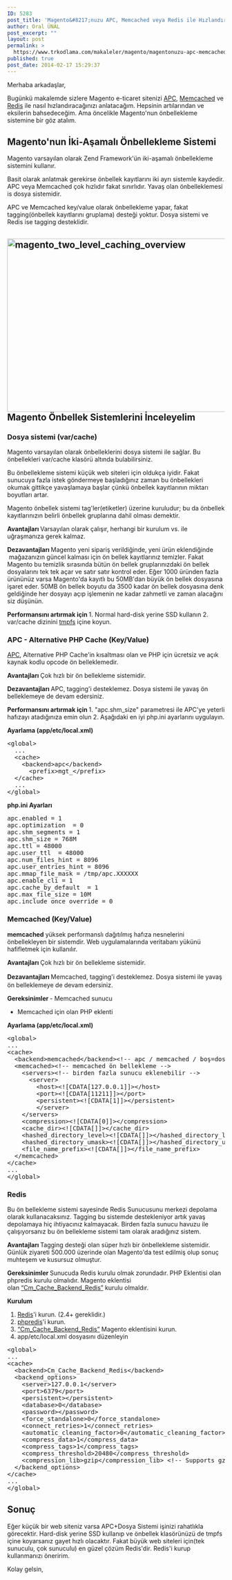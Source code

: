 ```yaml
---
ID: 5283
post_title: 'Magento&#8217;nuzu APC, Memcached veya Redis ile Hızlandırın'
author: Oral ÜNAL
post_excerpt: ""
layout: post
permalink: >
  https://www.trkodlama.com/makaleler/magento/magentonuzu-apc-memcached-veya-redis-ile-hizlandirin-5283.html
published: true
post_date: 2014-02-17 15:29:37
---
```

Merhaba arkadaşlar,

Bugünkü makalemde sizlere Magento e-ticaret sitenizi <a href="http://pecl.php.net/package/APC" target="_blank">APC</a>, <a href="http://memcached.org/" target="_blank">Memcached</a> ve <a href="http://redis.io/" target="_blank">Redis</a> ile nasıl hızlandıracağınızı anlatacağım. Hepsinin artılarından ve eksilerin bahsedeceğim. Ama öncelikle Magento'nun önbellekleme sistemine bir göz atalım.
<h2>Magento'nun İki-Aşamalı Önbellekleme Sistemi</h2>
Magento varsayılan olarak Zend Framework'ün iki-aşamalı önbellekleme sistemini kullanır.

Basit olarak anlatmak gerekirse önbellek kayıtlarını iki ayrı sistemle kaydedir. APC veya Memcached çok hızlıdır fakat sınırlıdır. Yavaş olan önbelleklemesi is dosya sistemidir.

APC ve Memcached key/value olarak önbellekleme yapar, fakat tagging(önbellek kayıtlarını gruplama) desteği yoktur. Dosya sistemi ve Redis ise tagging desteklidir.
<h2><a href="http://www.trkodlama.com/wp-content/uploads/2014/02/magento_two_level_caching_overview.png"><img class="aligncenter wp-image-5284" src="http://www.trkodlama.com/wp-content/uploads/2014/02/magento_two_level_caching_overview.png" alt="magento_two_level_caching_overview" width="567" height="401" /></a>Magento Önbellek Sistemlerini İnceleyelim</h2>
<h3>Dosya sistemi (var/cache)</h3>
Magento varsayılan olarak önbelleklerini dosya sistemi ile sağlar. Bu önbellekleri var/cache klasörü altında bulabilirsiniz.

Bu önbellekleme sistemi küçük web siteleri için oldukça iyidir. Fakat sunucuya fazla istek göndermeye başladığınız zaman bu önbellekleri okumak gittikçe yavaşlamaya başlar çünkü önbellek kayıtlarının miktarı boyutları artar.

Magento önbellek sistemi tag'ler(etiketler) üzerine kuruludur; bu da önbellek kayıtlarınızın belirli önbellek gruplarına dahil olması demektir.

<strong>Avantajları
</strong>Varsayılan olarak çalışır, herhangi bir kurulum vs. ile uğraşmanıza gerek kalmaz.

<strong>Dezavantajları
</strong>Magento yeni sipariş verildiğinde, yeni ürün eklendiğinde  mağazanızın güncel kalması için ön bellek kayıtlarınız temizler. Fakat Magento bu temizlik sırasında bütün ön bellek gruplarınızdaki ön bellek dosyalarını tek tek açar ve satır satır kontrol eder. Eğer 1000 üründen fazla ürününüz varsa Magento'da kayıtlı bu 50MB'dan büyük ön bellek dosyasına işaret eder. 50MB ön bellek boyutu da 3500 kadar ön bellek dosyasına denk geldiğinde her dosyayı açıp işlemenin ne kadar zahmetli ve zaman alacağını siz düşünün.

<strong>Performansını artırmak için
</strong>1. Normal hard-disk yerine SSD kullanın
2. var/cache dizinini <a href="http://en.wikipedia.org/wiki/Tmpfs" target="_blank">tmpfs</a> içine koyun.
<h3>APC - Alternative PHP Cache (Key/Value)</h3>
<a href="http://pecl.php.net/package/APC" target="_blank">APC</a>, Alternative PHP Cache'in kısaltması olan ve PHP için ücretsiz ve açık kaynak kodlu opcode ön belleklemedir.

<strong>Avantajları
</strong>Çok hızlı bir ön bellekleme sistemidir.

<strong>Dezavantajları
</strong>APC, tagging'i desteklemez. Dosya sistemi ile yavaş ön belleklemeye de devam edersiniz.

<strong>Performansını artırmak için
</strong>1. "apc.shm_size" parametresi ile APC'ye yeterli hafızayı atadığınıza emin olun
2. Aşağıdaki en iyi php.ini ayarlarını uygulayın.

<b>Ayarlama (app/etc/local.xml)</b>
<pre class="prettyprint lang-xml" data-start-line="1" data-visibility="visible" data-highlight="" data-caption="">&lt;global&gt;
  ...
  &lt;cache&gt;
    &lt;backend&gt;apc&lt;/backend&gt;
      &lt;prefix&gt;mgt_&lt;/prefix&gt;
  &lt;/cache&gt;
  ...
&lt;/global&gt;</pre>
<b>php.ini Ayarları</b>
<pre class="prettyprint lang-text" data-start-line="1" data-visibility="visible" data-highlight="" data-caption="">apc.enabled = 1
apc.optimization  = 0
apc.shm_segments = 1
apc.shm_size = 768M
apc.ttl = 48000
apc.user_ttl  = 48000
apc.num_files_hint = 8096
apc.user_entries_hint = 8096
apc.mmap_file_mask = /tmp/apc.XXXXXX
apc.enable_cli = 1
apc.cache_by_default  = 1
apc.max_file_size = 10M
apc.include_once_override = 0</pre>
<h3>Memcached (Key/Value)</h3>
<strong>memcached</strong> yüksek performanslı dağıtılmış hafıza nesnelerini önbellekleyen bir sistemdir. Web uygulamalarında veritabanı yükünü hafifletmek için kullanılır.

<strong>Avantajları
</strong>Çok hızlı bir ön bellekleme sistemidir.

<strong style="line-height: 1.5em;">Dezavantajları
</strong>Memcached, tagging'i desteklemez. Dosya sistemi ile yavaş ön belleklemeye de devam edersiniz.

<strong>Gereksinimler
</strong>- Memcached sunucu
- Memcached için olan PHP eklenti

<strong>Ayarlama (app/etc/local.xml)</strong>
<pre class="prettyprint lang-xml" data-start-line="1" data-visibility="visible" data-highlight="" data-caption="">&lt;global&gt;
...
&lt;cache&gt;
  &lt;backend&gt;memcached&lt;/backend&gt;&lt;!-- apc / memcached / boş=dosya --&gt;
  &lt;memcached&gt;&lt;!-- memcached ön bellekleme --&gt;
    &lt;servers&gt;&lt;!-- birden fazla sunucu eklenebilir --&gt;
      &lt;server&gt;
        &lt;host&gt;&lt;![CDATA[127.0.0.1]]&gt;&lt;/host&gt;
        &lt;port&gt;&lt;![CDATA[11211]]&gt;&lt;/port&gt;
        &lt;persistent&gt;&lt;![CDATA[1]]&gt;&lt;/persistent&gt;
        &lt;/server&gt;
    &lt;/servers&gt;
    &lt;compression&gt;&lt;![CDATA[0]]&gt;&lt;/compression&gt;
    &lt;cache_dir&gt;&lt;![CDATA[]]&gt;&lt;/cache_dir&gt;
    &lt;hashed_directory_level&gt;&lt;![CDATA[]]&gt;&lt;/hashed_directory_level&gt;
    &lt;hashed_directory_umask&gt;&lt;![CDATA[]]&gt;&lt;/hashed_directory_umask&gt;
    &lt;file_name_prefix&gt;&lt;![CDATA[]]&gt;&lt;/file_name_prefix&gt;
  &lt;/memcached&gt;
&lt;/cache&gt;
...
&lt;/global&gt;</pre>
<h3>Redis</h3>
Bu ön bellekleme sistemi sayesinde Redis Sunucusunu merkezi depolama olarak kullanacaksınız. Tagging bu sistemde destekleniyor artık yavaş depolamaya hiç ihtiyacınız kalmayacak. Birden fazla sunucu havuzu ile çalışıyorsanız bu ön bellekleme sistemi tam olarak aradığınız sistem.

<strong>Avantajları
</strong>Tagging desteği olan süper hızlı bir önbellekleme sistemidir.
Günlük ziyareti 500.000 üzerinde olan Magento'da test edilmiş olup sonuç muhteşem ve kusursuz olmuştur.

<b>Gereksinimler
</b>Sunucuda Redis kurulu olmak zorundadır.
PHP Eklentisi olan phpredis kurulu olmalıdır.
Magento eklentisi olan <a href="https://github.com/colinmollenhour/Cm_Cache_Backend_Redis" target="_blank">“Cm_Cache_Backend_Redis”</a> kurulu olmaldır.

<strong>Kurulum</strong>
<ol>
 	<li><a href="http://redis.io/download" target="_blank">Redis</a>'i kurun. (2.4+ gereklidir.)</li>
 	<li><a href="https://github.com/nicolasff/phpredis" target="_blank">phpredis</a>'i kurun.</li>
 	<li><a href="https://github.com/colinmollenhour/Cm_Cache_Backend_Redis" target="_blank">“Cm_Cache_Backend_Redis”</a> Magento eklentisini kurun.</li>
 	<li>app/etc/local.xml dosyasını düzenleyin</li>
</ol>
<pre class="prettyprint lang-xml" data-start-line="1" data-visibility="visible" data-highlight="" data-caption="">&lt;global&gt;
...
&lt;cache&gt;
  &lt;backend&gt;Cm_Cache_Backend_Redis&lt;/backend&gt;
  &lt;backend_options&gt;
    &lt;server&gt;127.0.0.1&lt;/server&gt;
    &lt;port&gt;6379&lt;/port&gt;
    &lt;persistent&gt;&lt;/persistent&gt;
    &lt;database&gt;0&lt;/database&gt;
    &lt;password&gt;&lt;/password&gt;
    &lt;force_standalone&gt;0&lt;/force_standalone&gt;
    &lt;connect_retries&gt;1&lt;/connect_retries&gt;
    &lt;automatic_cleaning_factor&gt;0&lt;/automatic_cleaning_factor&gt;
    &lt;compress_data&gt;1&lt;/compress_data&gt;
    &lt;compress_tags&gt;1&lt;/compress_tags&gt;
    &lt;compress_threshold&gt;20480&lt;/compress_threshold&gt;
    &lt;compression_lib&gt;gzip&lt;/compression_lib&gt; &lt;!-- Supports gzip, lzf and snappy --&gt;
  &lt;/backend_options&gt;
&lt;/cache&gt;
...
&lt;/global&gt;</pre>
<h2>Sonuç</h2>
Eğer küçük bir web siteniz varsa APC+Dosya Sistemi işinizi rahatlıkla görecektir. Hard-disk yerine SSD kullanıp ve önbellek klasörünüzü de tmpfs içine koyarsanız gayet hızlı olacaktır. Fakat büyük web siteleri için(tek sunuculu, çok sunuculu) en güzel çözüm Redis'dir. Redis'i kurup kullanmanızı öneririm.

Kolay gelsin,